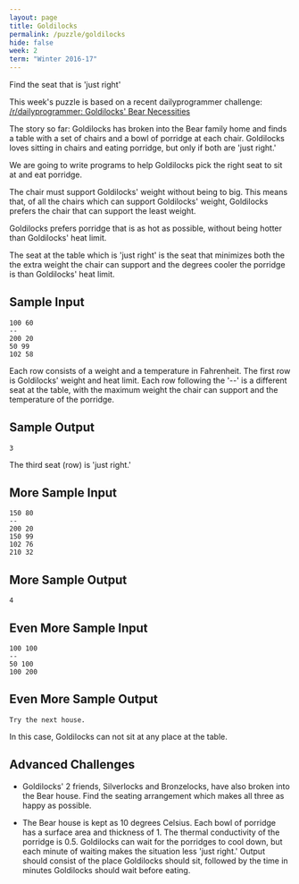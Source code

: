 ```yaml
---
layout: page
title: Goldilocks
permalink: /puzzle/goldilocks
hide: false
week: 2
term: "Winter 2016-17"
---
```


Find the seat that is 'just right'

This week's puzzle is based on a recent dailyprogrammer challenge:
[/r/dailyprogrammer: Goldilocks' Bear Necessities](https://www.reddit.com/r/dailyprogrammer/comments/5bn0b7/20161107_challenge_291_easy_goldilocks_bear/)

The story so far:
Goldilocks has broken into the Bear family home and finds a table with a set of
chairs and a bowl of porridge at each chair. Goldilocks loves sitting in chairs
and eating porridge, but only if both are 'just right.'

We are going to write programs to help Goldilocks pick the right seat to sit at
and eat porridge.

The chair must support Goldilocks' weight without being to big. This means that,
of all the chairs which can support Goldilocks' weight, Goldilocks prefers the
chair that can support the least weight.

Goldilocks prefers porridge that is as hot as possible, without being hotter
than Goldilocks' heat limit.

The seat at the table which is 'just right' is the seat that minimizes both the
the extra weight the chair can support and the degrees cooler the porridge is
than Goldilocks' heat limit.

## Sample Input
    100 60
    --
    200 20
    50 99
    102 58

Each row consists of a weight and a temperature in Fahrenheit. The first row is
Goldilocks' weight and heat limit. Each row following the '--' is a different
seat at the table, with the maximum weight the chair can support and the
temperature of the porridge.

## Sample Output
    3

The third seat (row) is 'just right.'


## More Sample Input
    150 80
    --
    200 20
    150 99
    102 76
    210 32

## More Sample Output
    4

## Even More Sample Input
    100 100
    --
    50 100
    100 200

## Even More Sample Output
    Try the next house.

In this case, Goldilocks can not sit at any place at the table.


## Advanced Challenges

- Goldilocks' 2 friends, Silverlocks and Bronzelocks, have also broken into the
Bear house. Find the seating arrangement which makes all three as happy as
possible.

- The Bear house is kept as 10 degrees Celsius. Each bowl of porridge has a
surface area and thickness of 1. The thermal conductivity of the porridge is 0.5.
Goldilocks can wait for the porridges to cool down, but each minute of waiting
makes the situation less 'just right.' Output should consist of the place
Goldilocks should sit, followed by the time in minutes Goldilocks should wait
before eating.
